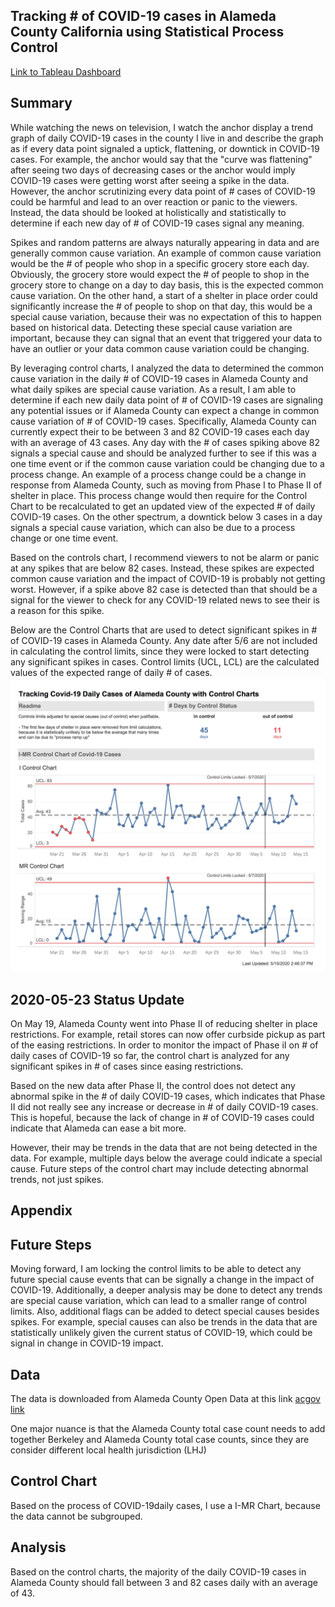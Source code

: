 ## Tracking  # of COVID-19 cases in Alameda County California using Statistical Process Control
[Link to Tableau Dashboard](https://public.tableau.com/profile/brenton.hsu5940#!/vizhome/AlamedaCountyControlChartCovid-19Cases/Overview?publish=yes)


## Summary
While watching the news on television, I watch the anchor display a trend graph of daily COVID-19 cases in the county I live in and describe the graph as if every data point signaled a uptick, flattening, or downtick in COVID-19 cases. For example, the anchor would say that the "curve was flattening" after seeing two days of decreasing cases or the anchor would imply COVID-19 cases were getting worst after seeing a spike in the data. However, the anchor scrutinizing every data point of # cases of COVID-19 could be harmful and lead to an over reaction or panic to the viewers. Instead, the data should be looked at holistically and statistically to determine if each new day of # of COVID-19 cases signal any meaning. 

Spikes and random patterns are always naturally appearing in data and are generally common cause variation. An example of common cause variation would be the # of people who shop in a specific grocery store each day. Obviously, the grocery store would expect the # of people to shop in the grocery store to change on a day to day basis, this is the expected common cause variation. On the other hand, a start of a shelter in place order could significantly increase the # of people to shop on that day, this would be a special cause variation, because their was no expectation of this to happen based on historical data. Detecting these special cause variation are important, because they can signal that an event that triggered your data to have an outlier or your data common cause variation could be changing. 

By leveraging control charts, I analyzed the data to determined the common cause variation in the daily # of COVID-19 cases in Alameda County and what daily spikes are special cause variation. As a result, I am able to determine if each new daily data point of # of COVID-19 cases are signaling any potential issues or if Alameda County can expect a change in common cause variation of # of COVID-19 cases. Specifically, Alameda County can currently expect their to be between 3 and 82 COVID-19 cases each day with an average of 43 cases. Any day with the # of cases spiking above 82 signals a special cause and should be analyzed further to see if this was a one time event or if the common cause variation could be changing due to a process change. An example of a process change could be a change in response from Alameda County, such as moving from Phase I to Phase II of shelter in place. This process change would then require for the Control Chart to be recalculated to get an updated view of the expected # of daily COVID-19 cases. On the other spectrum, a downtick below 3 cases in a day signals a special cause variation, which can also be due to a process change or one time event. 

Based on the controls chart, I recommend viewers to not be alarm or panic at any spikes that are below 82 cases. Instead, these spikes are expected common cause variation and the impact of COVID-19 is probably not getting worst. However, if a spike above 82 case is detected than that should be a signal for the viewer to check for any COVID-19 related news to see their is a reason for this spike.  

Below are the Control Charts that are used to detect significant spikes in # of COVID-19 cases in Alameda County. Any date after 5/6 are not included in calculating the control limits, since they were locked to start detecting any significant spikes in cases. Control limits (UCL, LCL) are the calculated values of the expected range of daily # of cases.
![](3_images/dashboard_screenshot.png)



## 2020-05-23 Status Update
On May 19, Alameda County went into Phase II of reducing shelter in place restrictions. For example, retail stores can now offer curbside pickup as part of the easing restrictions. In order to monitor the impact of Phase iI on # of daily cases of COVID-19 so far, the control chart is analyzed for any significant spikes in # of cases since easing restrictions.

Based on the new data after Phase II, the control does not detect any abnormal spike in the # of daily COVID-19 cases, which indicates that Phase II did not really see any increase or decrease in # of  daily COVID-19 cases. This is hopeful, because the lack of change in # of COVID-19 cases could indicate that Alameda can ease a bit more. 

However, their may be trends in the data that are not being detected in the data. For example, multiple days below the average could indicate a special cause. Future steps of the control chart may include detecting abnormal trends, not just spikes. 



## Appendix 
## Future Steps
Moving forward, I am locking the control limits to be able to detect any future special cause events that can be signally a change in the impact of COVID-19. Additionally, a deeper analysis may be done to detect any trends are special cause variation, which can lead to a smaller range of control limits. Also, additional flags can be added to detect special causes besides spikes. For example, special causes can also be trends in the data that are statistically unlikely given the current status of COVID-19, which could be signal in change in COVID-19 impact.

## Data
The data is downloaded from Alameda County Open Data at this link [acgov link](https://data.acgov.org/datasets/AC-HCSA::alameda-county-covid-19-cases-and-deaths-over-time-1/data)

One major nuance is that the Alameda County total case count needs to add together Berkeley and Alameda County total case counts, since they are consider different local health jurisdiction (LHJ)

## Control Chart
Based on the process of COVID-19daily cases, I use a I-MR Chart, because the data cannot be subgrouped.

## Analysis
Based on the control charts, the majority of the daily COVID-19 cases in Alameda County should fall between 3 and 82 cases daily with an average of 43.
